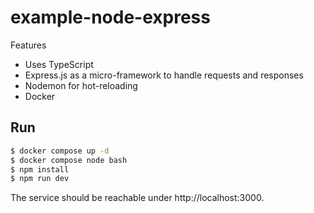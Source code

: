 # example-node-express

Features

* Uses TypeScript
* Express.js as a micro-framework to handle requests and responses
* Nodemon for hot-reloading
* Docker

## Run

```bash
$ docker compose up -d
$ docker compose node bash
$ npm install
$ npm run dev
```

The service should be reachable under http://localhost:3000.
